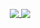 <p align="center">
  <a href="https://github.com/tch0">
    <img align="top" src="https://github-readme-stats.vercel.app/api?username=tch0&show_icons=true&include_all_commits=false&theme=buefy&count_private=true&hide_border=true" />
  </a>
  <a href="https://github.com/tch0">
    <img align="top" src="https://github-readme-stats.vercel.app/api/top-langs/?username=tch0&&hide=javascript,html,css&layout=compact&theme=buefy&hide_border=true&langs_count=10" />
  </a>
</p>
